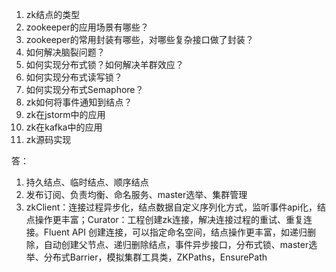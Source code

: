1. zk结点的类型
2. zookeeper的应用场景有哪些？
3. zookeeper的常用封装有哪些，对哪些复杂接口做了封装？
4. 如何解决脑裂问题？
5. 如何实现分布式锁？如何解决羊群效应？
6. 如何实现分布式读写锁？
7. 如何实现分布式Semaphore？
8. zk如何将事件通知到结点？
9. zk在jstorm中的应用
10. zk在kafka中的应用
11. zk源码实现

答：

1. 持久结点、临时结点、顺序结点
2. 发布订阅、负责均衡、命名服务、master选举、集群管理
3. zkClient：连接过程异步化，结点数据自定义序列化方式，监听事件api化，结点操作更丰富；Curator：工程创建zk连接，解决连接过程的重试、重复连接。Fluent API 创建连接，可以指定命名空间，结点操作更丰富，如递归删除，自动创建父节点、递归删除结点，事件异步接口，分布式锁、master选举、分布式Barrier，模拟集群工具类，ZKPaths，EnsurePath



